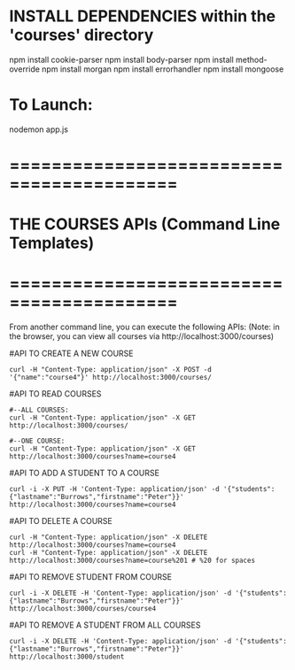 
# INSTALL DEPENDENCIES within the 'courses' directory
npm install cookie-parser
npm install body-parser
npm install method-override
npm install morgan
npm install errorhandler
npm install mongoose

# To Launch:
nodemon app.js


# ==========================================
# THE COURSES APIs (Command Line Templates)
# ==========================================
From another command line, you can execute the following APIs:
(Note: in the browser, you can view all courses via http://localhost:3000/courses)


#API TO CREATE A NEW COURSE

	curl -H "Content-Type: application/json" -X POST -d '{"name":"course4"}' http://localhost:3000/courses/



#API TO READ COURSES

	#--ALL COURSES: 
	curl -H "Content-Type: application/json" -X GET http://localhost:3000/courses/

	#--ONE COURSE:
	curl -H "Content-Type: application/json" -X GET http://localhost:3000/courses?name=course4



#API TO ADD A STUDENT TO A COURSE

	curl -i -X PUT -H 'Content-Type: application/json' -d '{"students":{"lastname":"Burrows","firstname":"Peter"}}' http://localhost:3000/courses?name=course4



#API TO DELETE A COURSE

	curl -H "Content-Type: application/json" -X DELETE http://localhost:3000/courses?name=course4
	curl -H "Content-Type: application/json" -X DELETE http://localhost:3000/courses?name=course%201 # %20 for spaces


#API TO REMOVE STUDENT FROM COURSE

	curl -i -X DELETE -H 'Content-Type: application/json' -d '{"students":{"lastname":"Burrows","firstname":"Peter"}}' http://localhost:3000/courses/course4



#API TO REMOVE A STUDENT FROM ALL COURSES

	curl -i -X DELETE -H 'Content-Type: application/json' -d '{"students":{"lastname":"Burrows","firstname":"Peter"}}' http://localhost:3000/student








